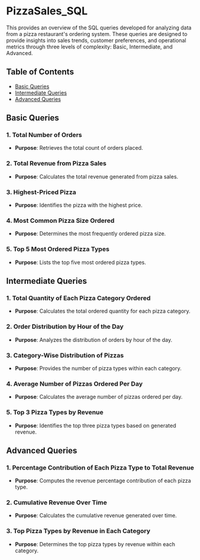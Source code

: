 # PizzaSales_SQL




This provides an overview of the SQL queries developed for analyzing data from a pizza restaurant's ordering system. These queries are designed to provide insights into sales trends, customer preferences, and operational metrics through three levels of complexity: Basic, Intermediate, and Advanced.

## Table of Contents

- [Basic Queries](#basic-queries)
- [Intermediate Queries](#intermediate-queries)
- [Advanced Queries](#advanced-queries)


## Basic Queries

### 1. Total Number of Orders
- **Purpose**: Retrieves the total count of orders placed.

### 2. Total Revenue from Pizza Sales
- **Purpose**: Calculates the total revenue generated from pizza sales.

### 3. Highest-Priced Pizza
- **Purpose**: Identifies the pizza with the highest price.

### 4. Most Common Pizza Size Ordered
- **Purpose**: Determines the most frequently ordered pizza size.

### 5. Top 5 Most Ordered Pizza Types
- **Purpose**: Lists the top five most ordered pizza types.

## Intermediate Queries

### 1. Total Quantity of Each Pizza Category Ordered
- **Purpose**: Calculates the total ordered quantity for each pizza category.

### 2. Order Distribution by Hour of the Day
- **Purpose**: Analyzes the distribution of orders by hour of the day.

### 3. Category-Wise Distribution of Pizzas
- **Purpose**: Provides the number of pizza types within each category.

### 4. Average Number of Pizzas Ordered Per Day
- **Purpose**: Calculates the average number of pizzas ordered per day.

### 5. Top 3 Pizza Types by Revenue
- **Purpose**: Identifies the top three pizza types based on generated revenue.

## Advanced Queries

### 1. Percentage Contribution of Each Pizza Type to Total Revenue
- **Purpose**: Computes the revenue percentage contribution of each pizza type.

### 2. Cumulative Revenue Over Time
- **Purpose**: Calculates the cumulative revenue generated over time.

### 3. Top Pizza Types by Revenue in Each Category
- **Purpose**: Determines the top pizza types by revenue within each category.

